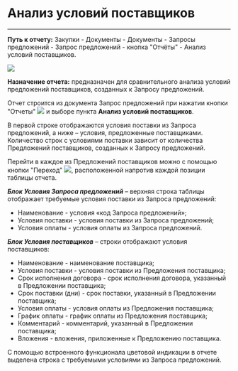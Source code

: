﻿# Анализ условий поставщиков
---
**Путь к отчету:** Закупки - Документы - Документы - Запросы предложений - Запрос предложений - кнопка "Отчёты" - Анализ условий поставщиков.

![](topic:Purchase.Закупки.AddFiles.Screenshot_Sakhno_13.jpg)


**Назначение отчета:** предназначен для сравнительного анализа условий предложений поставщиков, созданных к Запросу предложений.

Отчет строится из документа Запрос предложений при нажатии кнопки "Отчеты" ![](topic:Com.AddFiles.Btn_Report.png) и выборе пункта **Анализ условий поставщиков**.

В первой строке отображаются условия поставки из Запроса предложений, а ниже – условия, предложенные поставщиками. Количество строк с условиями поставки зависит от количества Предложений поставщиков, созданных к Запросу предложений.

Перейти в каждое из Предложений поставщиков можно с помощью кнопки "Переход" ![](topic:Com.AddFiles.Btn_go.png), расположенной напротив каждой позиции таблицы отчета.

***Блок Условия Запроса предложений*** – верхняя строка таблицы отображает требуемые условия поставки из Запроса предложений:
- Наименование - условия «код Запроса предложений»;
- Условия поставки - условия поставки из Запроса предложений;
- Условия оплаты - условия оплаты из Запроса предложений.

***Блок Условия поставщиков*** – строки отображают условия поставщиков:
- Наименование - наименование поставщика;
- Условия поставки - условия поставки из Предложения поставщика;
- Срок исполнения договора - срок исполнения договора, указанный в Предложении поставщика;
- Срок поставки (дни) - срок поставки, указанный в Предложении поставщика;
- Условия оплаты - условия оплаты из Предложения поставщика;
- График оплаты - график оплаты из Предложения поставщика;
- Комментарий - комментарий, указанный в Предложении поставщика;
- Вложения - вложения, приложенные к Предложению поставщика.

С помощью встроенного функционала цветовой индикации в отчете выделена строка с требуемыми условиями из Запроса предложений.